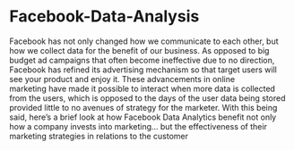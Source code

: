 # Facebook-Data-Analysis

Facebook has not only changed how we communicate to each other, but how we collect data for the benefit of our business. As opposed to big budget ad campaigns that often become ineffective due to no direction, Facebook has refined its advertising mechanism so that target users will see your product and enjoy it. These advancements in online marketing have made it possible to interact when more data is collected from the users, which is opposed to the days of the user data being stored provided little to no avenues of strategy for the marketer. With this being said, here’s a brief look at how Facebook Data Analytics benefit not only how a company invests into marketing… but the effectiveness of their marketing strategies in relations to the customer
